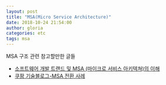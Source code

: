 ```yaml
---
layout: post
title: "MSA(Micro Service Architecture)"
date: 2018-10-24 21:54:00
author: gloria
categories: etc
tags: msa
---
```


MSA 구조 관련 참고할만한 글들



- [소프트웨어 개발 트랜드 및 MSA (마이크로 서비스 아키텍쳐)의 이해](https://www.slideshare.net/Byungwook/msa-52918441)
- [쿠팡 기술블로그-MSA 전환 사례](https://medium.com/coupang-tech/tagged/msa)

